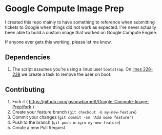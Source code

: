 Google Compute Image Prep
=========================
I created this repo mainly to have something to reference when submitting tickets to Google
when things did not work as expected. I've never actually been able to build a custom
image that worked on Google Compute Engine.

If anyone ever gets this working, please let me know.

## Dependencies

1. The script assumes you're using a linux user `bootstrap`. On [lines 228-239][1] we create a task to remove the user on boot.

## Contributing

1. Fork it ( https://github.com/jasonwbarnett/Google-Compute-Image-Prep/fork )
2. Create your feature branch (`git checkout -b my-new-feature`)
3. Commit your changes (`git commit -am 'Add some feature'`)
4. Push to the branch (`git push origin my-new-feature`)
5. Create a new Pull Request


[1]: https://github.com/jasonwbarnett/Google-Compute-Image-Prep/blob/master/prep.sh#L228-L239
